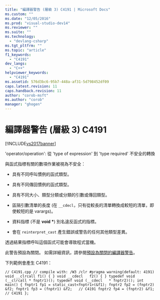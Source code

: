 ```yaml
---
title: "編譯器警告 (層級 3) C4191 | Microsoft Docs"
ms.custom: ""
ms.date: "12/05/2016"
ms.prod: "visual-studio-dev14"
ms.reviewer: ""
ms.suite: ""
ms.technology: 
  - "devlang-csharp"
ms.tgt_pltfrm: ""
ms.topic: "article"
f1_keywords: 
  - "C4191"
dev_langs: 
  - "C++"
helpviewer_keywords: 
  - "C4191"
ms.assetid: 576d3bc6-95b7-448a-af31-5d798452df09
caps.latest.revision: 11
caps.handback.revision: 11
author: "corob-msft"
ms.author: "corob"
manager: "ghogen"
---
```

# 編譯器警告 (層級 3) C4191
[!INCLUDE[vs2017banner](../../assembler/inline/includes/vs2017banner.md)]

'operator\/operation': 從 'type of expression' 到 'type required' 不安全的轉換  
  
 與函式指標有關的數項作業被視為不安全：  
  
-   具有不同呼叫慣例的函式類型。  
  
-   具有不同傳回慣例的函式類型。  
  
-   具有不同大小、類型分類或分類的引數或傳回類型。  
  
-   區隔引數清單的長度 \(在 `__cdecl`，只有從較長的清單轉換成較短的清單，即使較短的是 varargs\)。  
  
-   資料指標 \(不是 **void \***\) 別名違反函式的指標。  
  
-   會在 `reinterpret_cast` 產生錯誤或警告的任何其他類型差異。  
  
 透過結果指標呼叫這個函式可能會導致程式當機。  
  
 此警告預設為關閉。 如需詳細資訊，請參閱[預設為關閉的編譯器警告](../../preprocessor/compiler-warnings-that-are-off-by-default.md)。  
  
 下列範例會產生 C4191：  
  
```  
// C4191.cpp // compile with: /W3 /clr #pragma warning(default: 4191) void __clrcall f1() { } void __cdecl   f2() { } typedef void (__clrcall * fnptr1)(); typedef void (__cdecl   * fnptr2)(); int main() { fnptr1 fp1 = static_cast<fnptr1>(&f1); fnptr2 fp2 = (fnptr2) &f2; fnptr1 fp3 = (fnptr1) &f2;   // C4191 fnptr2 fp4 = (fnptr2) &f1;   // C4191 };  
```